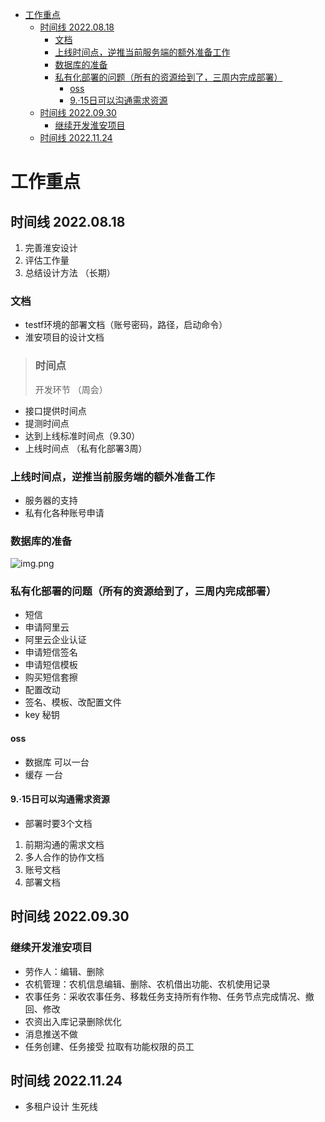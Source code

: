 <!-- TOC -->
* [工作重点](#工作重点)
  * [时间线  2022.08.18](#时间线--20220818)
    * [文档](#文档)
    * [上线时间点，逆推当前服务端的额外准备工作](#上线时间点逆推当前服务端的额外准备工作)
    * [数据库的准备](#数据库的准备)
    * [私有化部署的问题（所有的资源给到了，三周内完成部署）](#私有化部署的问题所有的资源给到了三周内完成部署)
      * [oss](#oss)
      * [9.·15日可以沟通需求资源](#915日可以沟通需求资源)
  * [时间线  2022.09.30](#时间线--20220930)
    * [继续开发淮安项目](#继续开发淮安项目)
  * [时间线  2022.11.24](#时间线--20221124)
<!-- TOC -->

# 工作重点

## 时间线  2022.08.18



1. 完善淮安设计
2. 评估工作量
3. 总结设计方法 （长期）

### 文档

- testf环境的部署文档（账号密码，路径，启动命令）
- 淮安项目的设计文档

> ### 时间点
> 
> 开发环节 （周会）

- 接口提供时间点
- 提测时间点
- 达到上线标准时间点（9.30）
- 上线时间点 （私有化部署3周）

### 上线时间点，逆推当前服务端的额外准备工作

- 服务器的支持
- 私有化各种账号申请

### 数据库的准备

![img.png](img.png)

### 私有化部署的问题（所有的资源给到了，三周内完成部署）

- 短信
- 申请阿里云
- 阿里云企业认证
- 申请短信签名
- 申请短信模板
- 购买短信套擦
- 配置改动
- 签名、模板、改配置文件
- key 秘钥

#### oss

- 数据库 可以一台
- 缓存 一台

#### 9.·15日可以沟通需求资源

- 部署时要3个文档

1. 前期沟通的需求文档
2. 多人合作的协作文档
3. 账号文档
4. 部署文档

## 时间线  2022.09.30

### 继续开发淮安项目

- 劳作人：编辑、删除
- 农机管理：农机信息编辑、删除、农机借出功能、农机使用记录
- 农事任务：采收农事任务、移栽任务支持所有作物、任务节点完成情况、撤回、修改
- 农资出入库记录删除优化
- 消息推送不做
- 任务创建、任务接受 拉取有功能权限的员工

## 时间线  2022.11.24

- 多租户设计 生死线

